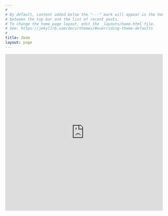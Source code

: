 ```yaml
---
#
# By default, content added below the "---" mark will appear in the home page
# between the top bar and the list of recent posts.
# To change the home page layout, edit the _layouts/home.html file.
# See: https://jekyllrb.com/docs/themes/#overriding-theme-defaults
#
title: Zoom
layout: page
---
```


<iframe src="https://calendar.google.com/calendar/embed?height=600&amp;wkst=1&amp;bgcolor=%23ffffff&amp;ctz=America%2FLos_Angeles&amp;src=dWNzYi5lZHVfdDIwc3I4anY2NWRxcXV2dTNqanU2NHRqc2NAZ3JvdXAuY2FsZW5kYXIuZ29vZ2xlLmNvbQ&amp;src=dWNzYnB1YmxpY2NhbGVuZGFyQGdtYWlsLmNvbQ&amp;color=%23B39DDB&amp;color=%23A79B8E&amp;showTitle=0&amp;showDate=1&amp;showPrint=0" style="border-width:0" width="100%" height="500" frameborder="0" scrolling="no"></iframe>

<br>
